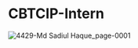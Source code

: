 # CBTCIP-Intern
![4429-Md Sadiul Haque_page-0001](https://github.com/mdsadiulhaque/CBTCIP-Intern/assets/54974583/4b3b17fc-ed64-4c9a-87af-b8899a915c36)
